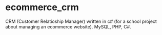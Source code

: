# ecommerce_crm
CRM (Customer Relatioship Manager) written in c# (for a school project about managing an ecommerce website). MySQL, PHP, C#.
